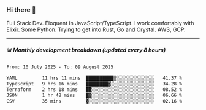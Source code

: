 ### Hi there 👋

Full Stack Dev. Eloquent in JavaScript/TypeScript. I work comfortably with Elixir. Some Python. Trying to get into Rust, Go and Crystal. AWS, GCP.

***

##### 📊 Monthly development breakdown (updated every 8 hours)

<!--START_SECTION:waka-->

```txt
From: 10 July 2025 - To: 09 August 2025

YAML         11 hrs 11 mins  ██████████▒░░░░░░░░░░░░░░   41.37 %
TypeScript   9 hrs 16 mins   ████████▓░░░░░░░░░░░░░░░░   34.28 %
Terraform    2 hrs 18 mins   ██░░░░░░░░░░░░░░░░░░░░░░░   08.52 %
JSON         1 hr 48 mins    █▓░░░░░░░░░░░░░░░░░░░░░░░   06.66 %
CSV          35 mins         ▓░░░░░░░░░░░░░░░░░░░░░░░░   02.16 %
```

<!--END_SECTION:waka-->
